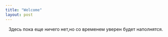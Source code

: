 ```yaml
---
title: "Welcome"
layout: post
---
```


<style>
p {
  text-align: center
}
</style>
<p>Здесь пока еще ничего нет,но со временем уверен будет наполнятся.</p> 


